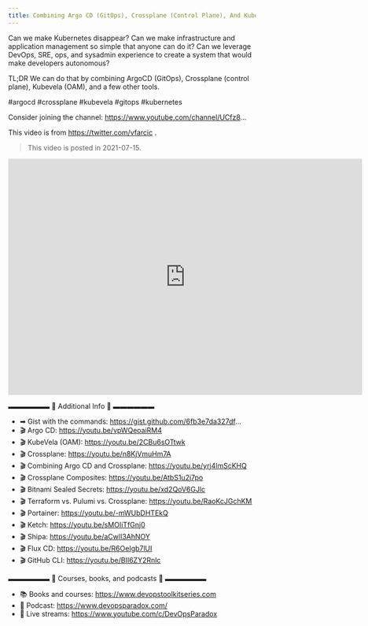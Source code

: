```yaml
---
title: Combining Argo CD (GitOps), Crossplane (Control Plane), And KubeVela (OAM)
---
```


Can we make Kubernetes disappear? Can we make infrastructure and application management so simple that anyone can do it? Can we leverage DevOps, SRE, ops, and sysadmin experience to create a system that would make developers autonomous?

TL;DR We can do that by combining ArgoCD (GitOps), Crossplane (control plane), Kubevela (OAM), and a few other tools.

#argocd #crossplane #kubevela #gitops #kubernetes

Consider joining the channel: https://www.youtube.com/channel/UCfz8...

This video is from https://twitter.com/vfarcic .

> This video is posted in 2021-07-15.

<iframe width="720" height="480" src="https://www.youtube.com/embed/eEcgn_gU3SM" title="YouTube video player" frameborder="0" allow="accelerometer; autoplay; clipboard-write; encrypted-media; gyroscope; picture-in-picture" allowfullscreen></iframe>


▬▬▬▬▬▬ 🔗 Additional Info 🔗 ▬▬▬▬▬▬ 

- ➡  Gist with the commands: https://gist.github.com/6fb3e7da327df...
- 🎬 Argo CD: https://youtu.be/vpWQeoaiRM4
- 🎬 KubeVela (OAM): https://youtu.be/2CBu6sOTtwk
- 🎬 Crossplane: https://youtu.be/n8KjVmuHm7A
- 🎬 Combining Argo CD and Crossplane: https://youtu.be/yrj4lmScKHQ
- 🎬 Crossplane Composites: https://youtu.be/AtbS1u2j7po
- 🎬 Bitnami Sealed Secrets: https://youtu.be/xd2QoV6GJlc
- 🎬 Terraform vs. Pulumi vs. Crossplane: https://youtu.be/RaoKcJGchKM
- 🎬 Portainer: https://youtu.be/-mWUbDHTEkQ
- 🎬 Ketch: https://youtu.be/sMOIiTfGnj0
- 🎬 Shipa: https://youtu.be/aCwlI3AhNOY
- 🎬 Flux CD: https://youtu.be/R6OeIgb7lUI
- 🎬 GitHub CLI: https://youtu.be/BII6ZY2Rnlc

▬▬▬▬▬▬ 🚀 Courses, books, and podcasts 🚀 ▬▬▬▬▬▬
- 📚 Books and courses: https://www.devopstoolkitseries.com
- 🎤 Podcast: https://www.devopsparadox.com/
- 💬 Live streams: https://www.youtube.com/c/DevOpsParadox

